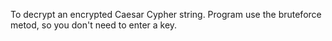 To decrypt an encrypted Caesar Cypher string. Program use the bruteforce metod, so you don't need to enter a key.
